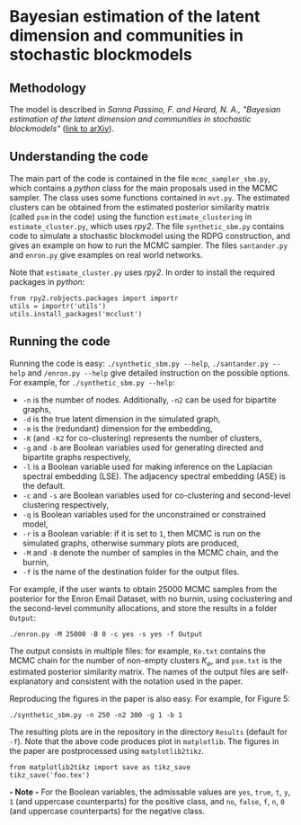 # Bayesian estimation of the latent dimension and communities in stochastic blockmodels

## Methodology

The model is described in *Sanna Passino, F. and Heard, N. A., "Bayesian estimation of the latent dimension and communities in stochastic blockmodels"* ([link to arXiv](https://arxiv.org/abs/1904.05333)). 

## Understanding the code

The main part of the code is contained in the file `mcmc_sampler_sbm.py`, which contains a *python* class for the main proposals used in the MCMC sampler. The class uses some functions contained in `mvt.py`. The estimated clusters can be obtained from the estimated posterior similarity matrix (called `psm` in the code) using the function `estimate_clustering` in `estimate_cluster.py`, which uses *rpy2*. The file `synthetic_sbm.py` contains code to simulate a stochastic blockmodel using the RDPG construction, and gives an example on how to run the MCMC sampler. The files `santander.py` and `enron.py` give examples on real world networks. 

Note that `estimate_cluster.py` uses *rpy2*. In order to install the required packages in *python*:
```
from rpy2.robjects.packages import importr
utils = importr('utils')
utils.install_packages('mcclust')
```

## Running the code

Running the code is easy: `./synthetic_sbm.py --help`, `./santander.py --help` and `/enron.py --help` give detailed instruction on the possible options. For example, for `./synthetic_sbm.py --help`:

* `-n` is the number of nodes. Additionally, `-n2` can be used for bipartite graphs,
* `-d` is the true latent dimension in the simulated graph,
* `-m` is the (redundant) dimension for the embedding,
* `-K` (and `-K2` for co-clustering) represents the number of clusters, 
* `-g` and `-b` are Boolean variables used for generating directed and bipartite graphs respectively,
* `-l` is a Boolean variable used for making inference on the Laplacian spectral embedding (LSE). The adjacency spectral embedding (ASE) is the default.
* `-c` and `-s` are Boolean variables used for co-clustering and second-level clustering respectively,
* `-q` is Boolean variables used for the unconstrained or constrained model,
* `-r` is a Boolean variable: if it is set to `1`, then MCMC is run on the simulated graphs, otherwise summary plots are produced, 
* `-M` and `-B` denote the number of samples in the MCMC chain, and the burnin,
* `-f` is the name of the destination folder for the output files. 

For example, if the user wants to obtain 25000 MCMC samples from the posterior for the Enron Email Dataset, with no burnin, using coclustering and the second-level community allocations, and store the results in a folder `Output`:

```
./enron.py -M 25000 -B 0 -c yes -s yes -f Output

```
The output consists in multiple files: for example, `Ko.txt` contains the MCMC chain for the number of non-empty clusters $K_\varnothing$, and `psm.txt` is the estimated posterior similarity matrix. The names of the output files are self-explanatory and consistent with the notation used in the paper.  

Reproducing the figures in the paper is also easy. For example, for Figure 5:
```
./synthetic_sbm.py -n 250 -n2 300 -g 1 -b 1
```
The resulting plots are in the repository in the directory `Results` (default for `-f`). Note that the above code produces plot in `matplotlib`. The figures in the paper are postprocessed using `matplotlib2tikz`. 
```
from matplotlib2tikz import save as tikz_save
tikz_save('foo.tex')
```

**- Note -** For the Boolean variables, the admissable values are `yes`, `true`, `t`, `y`, `1` (and uppercase counterparts) for the positive class, and `no`, `false`, `f`, `n`, `0` (and uppercase counterparts) for the negative class. 

<!--
## References

* Heard, N.A., Rubin-Delanchy, P.T.G. and Lawson, D.J. (2014). "Filtering automated polling traffic in computer network flow data". Proceedings - 2014 IEEE Joint Intelligence and Security Informatics Conference, JISIC 2014, 268-271. ([Link](https://ieeexplore.ieee.org/document/6975589/))
-->

